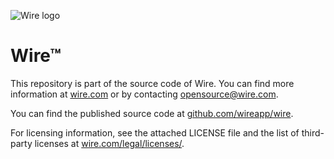 ![Wire logo](https://github.com/wireapp/wire/blob/master/assets/logo.png?raw=true)

# Wire™

This repository is part of the source code of Wire. You can find more information at [wire.com](https://wire.com) or by contacting opensource@wire.com.

You can find the published source code at [github.com/wireapp/wire](https://github.com/wireapp/wire). 

For licensing information, see the attached LICENSE file and the list of third-party licenses at [wire.com/legal/licenses/](https://wire.com/legal/licenses/).



